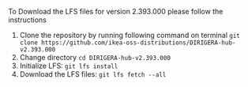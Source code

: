 To Download the LFS files for version 2.393.000 please follow the instructions

1. Clone the repository by running following command on terminal `git clone https://github.com/ikea-oss-distributions/DIRIGERA-hub-v2.393.000`
2. Change directory `cd DIRIGERA-hub-v2.393.000`
3. Initialize LFS: `git lfs install`
4. Download the LFS files: `git lfs fetch --all`
